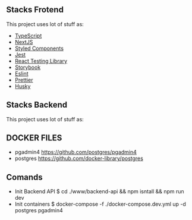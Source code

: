 

## Stacks Frotend

This project uses lot of stuff as:

- [TypeScript](https://www.typescriptlang.org/)
- [NextJS](https://nextjs.org/)
- [Styled Components](https://styled-components.com/)
- [Jest](https://jestjs.io/)
- [React Testing Library](https://testing-library.com/docs/react-testing-library/intro)
- [Storybook](https://storybook.js.org/)
- [Eslint](https://eslint.org/)
- [Prettier](https://prettier.io/)
- [Husky](https://github.com/typicode/husky)


## Stacks Backend

This project uses lot of stuff as:

## DOCKER FILES
  - pgadmin4
    https://github.com/postgres/pgadmin4
  - postgres
    https://github.com/docker-library/postgres 

## Comands
  - Init Backend API
    $ cd ./www/backend-api && npm isntall && npm run dev
  - Init containers
    $  docker-compose -f ./docker-compose.dev.yml up -d postgres pgadmin4
  